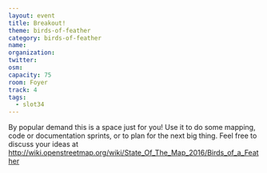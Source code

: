 ```yaml
---
layout: event
title: Breakout!
theme: birds-of-feather
category: birds-of-feather
name: 
organization: 
twitter:
osm:
capacity: 75
room: Foyer
track: 4
tags:
  - slot34
---
```

By popular demand this is a space just for you! Use it to do some mapping, code or documentation sprints, or to plan for the next big thing. Feel free to discuss your ideas at http://wiki.openstreetmap.org/wiki/State_Of_The_Map_2016/Birds_of_a_Feather
